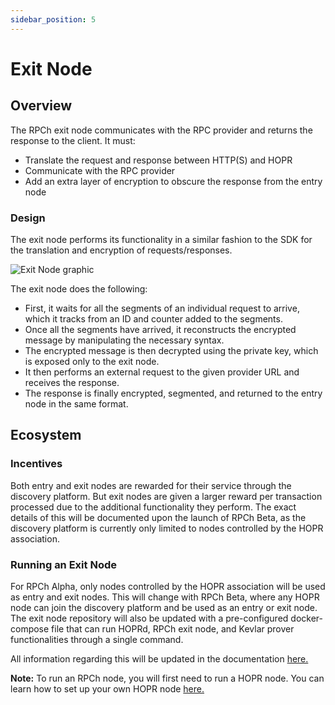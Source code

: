 ```yaml
---
sidebar_position: 5
---
```


# Exit Node

## Overview

The RPCh exit node communicates with the RPC provider and returns the response to the client. It must:

- Translate the request and response between HTTP(S) and HOPR
- Communicate with the RPC provider 
- Add an extra layer of encryption to obscure the response from the entry node

### Design

The exit node performs its functionality in a similar fashion to the SDK for the translation and encryption of requests/responses. 

![Exit Node graphic](/img/ExitNode_graphic.png)

The exit node does the following:
- First, it waits for all the segments of an individual request to arrive, which it tracks from an ID and counter added to the segments.
- Once all the segments have arrived, it reconstructs the encrypted message by manipulating the necessary syntax.
- The encrypted message is then decrypted using the private key, which is exposed only to the exit node. 
- It then performs an external request to the given provider URL and receives the response.
- The response is finally encrypted, segmented, and returned to the entry node in the same format.

## Ecosystem

### Incentives

Both entry and exit nodes are rewarded for their service through the discovery platform. But exit nodes are given a larger reward per transaction processed due to the additional functionality they perform. The exact details of this will be documented upon the launch of RPCh Beta, as the discovery platform is currently only limited to nodes controlled by the HOPR association. 

### Running an Exit Node

For RPCh Alpha, only nodes controlled by the HOPR association will be used as entry and exit nodes. This will change with RPCh Beta, where any HOPR node can join the discovery platform and be used as an entry or exit node. The exit node repository will also be updated with a pre-configured docker-compose file that can run HOPRd, RPCh exit node, and Kevlar prover functionalities through a single command.

All information regarding this will be updated in the documentation [here.](../tutorial-extras/Running-an-RPCh-node.md)

**Note:** To run an RPCh node, you will first need to run a HOPR node. You can learn how to set up your own HOPR node [here.](https://docs.hoprnet.org/node/start-here) 
